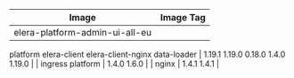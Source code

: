 | Image | Image Tag |
|-------|-----------|
| elera-platform-admin-ui-all-eu
platform
elera-client
elera-client-nginx
data-loader | 1.19.1
1.19.0
0.18.0
1.4.0
1.19.0 |
| ingress
platform | 1.4.0
1.6.0 |
| nginx | 1.4.1
1.4.1 |
